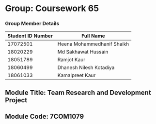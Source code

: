 # Group: Coursework 65 #

### Group Member Details ###

Student ID Number  | Full Name
------------- | -------------
17072501  | Heena Mohammedhanif Shaikh
18020229  | Md Sakhawat Hussain
18051789  | Ramjot Kaur
18060499  | Dhanesh Nilesh Kotadiya
18061033  | Kamalpreet Kaur

## Module Title: Team Research and Development Project ##
## Module Code: 7COM1079 ##